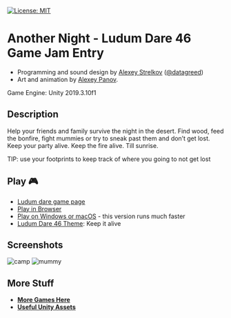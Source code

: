 [![License: MIT](https://img.shields.io/badge/License-MIT-yellow.svg)](https://opensource.org/licenses/MIT)
# Another Night - Ludum Dare 46 Game Jam Entry


- Programming  and sound design by [Alexey Strelkov](http://datagreed.pro) ([@datagreed](https://github.com/DataGreed))
- Art and animation by [Alexey Panov](https://github.com/Alexey-Panov).

Game Engine: Unity 2019.3.10f1

## Description

Help your friends and family survive the night in the desert. Find wood, feed the bonfire, fight mummies or try to sneak past them and don’t get lost. Keep your party alive. Keep the fire alive. Till sunrise.

TIP: use your footprints to keep track of where you going to not get lost

## Play 🎮

- [Ludum dare game page](https://ldjam.com/events/ludum-dare/46/another-night)
- [Play in Browser](http://datagreed.pro/projects/anothernight/index.html)
- [Play on Windows or macOS](https://datagreed.itch.io/another-night) - this version runs much faster
- [Ludum Dare 46 Theme](https://ldjam.com/events/ludum-dare/46): Keep it alive

## Screenshots

![camp](https://static.jam.vg/raw/8fe/12/z/30641.png)
![mummy](https://static.jam.vg/raw/8fe/12/z/30655.png)


## More Stuff

- **[More Games Here](http://datagreed.pro/)**
- **[Useful Unity Assets](https://assetstore.unity.com/publishers/42047)**



